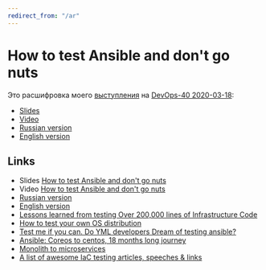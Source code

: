 ```yaml
---
redirect_from: "/ar"
---
```

# How to test Ansible and don't go nuts

Это расшифровка моего [выступления](https://www.youtube.com/watch?v=GdrJv5oypfg) на [DevOps-40 2020-03-18](https://www.meetup.com/DevOps-40/events/269140089/):

* [Slides](https://cloud.mail.ru/public/266x/3hJ2mQBzf)
* [Video](https://www.youtube.com/watch?v=GdrJv5oypfg)
* [Russian version](http://www.goncharov.xyz/it/ansible-testing-ru.html)
* [English version](http://www.goncharov.xyz/it/ansible-testing.html)

## Links

* Slides [How to test Ansible and don't go nuts](https://cloud.mail.ru/public/266x/3hJ2mQBzf)
* Video [How to test Ansible and don't go nuts](https://www.youtube.com/watch?v=GdrJv5oypfg)
* [Russian version](http://www.goncharov.xyz/it/ansible-testing-ru.html)
* [English version](http://www.goncharov.xyz/it/ansible-testing.html)
* [Lessons learned from testing Over 200,000 lines of Infrastructure Code](http://www.goncharov.xyz/iac)
* [How to test your own OS distribution](http://www.goncharov.xyz/it/how-to-test-custom-os-distr.html)
* [Test me if you can. Do YML developers Dream of testing ansible?](http://www.goncharov.xyz/it/test-ansible-roles-via-testkitchen-inside-hyperv.html)
* [Ansible: Coreos to centos, 18 months long journey](http://www.goncharov.xyz/it/coreos2centos.html)
* [Monolith to microservices](http://www.goncharov.xyz/it/monolith-to-microservices.html)
* [A list of awesome IaC testing articles, speeches & links](https://github.com/ultral/awesome-iac-testing)
